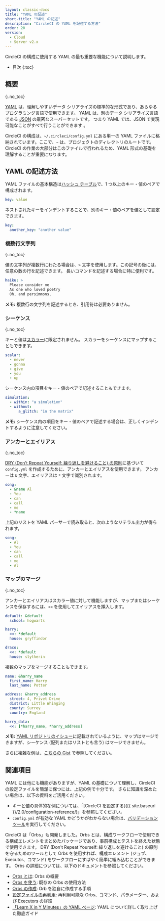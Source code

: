 ```yaml
---
layout: classic-docs
title: "YAML の記述"
short-title: "YAML の記述"
description: "CircleCI の YAML を記述する方法"
order: 20
version:
  - Cloud
  - Server v2.x
---
```


CircleCI の構成に使用する YAML の最も重要な機能について説明します。

- 目次
{:toc}

## 概要
{:.no_toc}

[YAML](http://yaml.org) は、理解しやすいデータ シリアライズの標準的な形式であり、あらゆるプログラミング言語で使用できます。 YAML は、別のデータ シリアライズ言語である [JSON](https://www.json.org/) の厳密なスーパーセットです。 つまり YAML では、JSON で実現可能なことがすべて行うことができます 。

CircleCI の構成は、`~/.circleci/config.yml` にある単一の YAML ファイルに格納されています。ここで、`~` は、プロジェクトのディレクトリのルートです。 CircleCI の作業の大部分はこのファイルで行われるため、YAML 形式の基礎を理解することが重要になります。

## YAML の記述方法

YAML ファイルの基本構造は[ハッシュ テーブル](https://ja.wikipedia.org/wiki/ハッシュテーブル)で、1 つ以上のキー・値のペアで構成されます。

```yaml
key: value
```

ネストされたキーをインデントすることで、別のキー・値のペアを値として設定できます。

```yaml
key:
  another_key: "another value"
```

### 複数行文字列
{:.no_toc}

値の文字列が複数行にわたる場合は、`>` 文字を使用します。この記号の後には、任意の数の行を記述できます。 長いコマンドを記述する場合に特に便利です。

```yaml
haiku: >
  Please consider me
  As one who loved poetry
  Oh, and persimmons.
```

**メモ:** 複数行の文字列を記述するとき、引用符は必要ありません。

### シーケンス
{:.no_toc}

キーと値は[スカラー](https://softwareengineering.stackexchange.com/questions/238033/what-does-it-mean-when-data-is-scalar)に限定されません。 スカラーをシーケンスにマップすることもできます。

```yaml
scalar:
  - never
  - gonna
  - give
  - you
  - up
```

シーケンス内の項目をキー・値のペアで記述することもできます。

```yaml
simulation:
  - within: "a simulation"
  - without:
      a_glitch: "in the matrix"
```

**メモ:** シーケンス内の項目をキー・値のペアで記述する場合は、正しくインデントするように注意してください。

### アンカーとエイリアス
{:.no_toc}

[DRY (Don't Repeat Yourself: 繰り返しを避けること) の原則](https://ja.wikipedia.org/wiki/Don%27t_repeat_yourself)に基づいて `config.yml` を作成するために、アンカーとエイリアスを使用できます。 アンカーは `&` 文字、エイリアスは `*` 文字で識別されます。

```yaml
song:
  - &name Al
  - You
  - can
  - call
  - me
  - *name
```

上記のリストを YAML パーサーで読み取ると、次のようなリテラル出力が得られます。

```yaml
song:
  - Al
  - You
  - can
  - call
  - me
  - Al
```

### マップのマージ
{:.no_toc}

アンカーとエイリアスはスカラー値に対して機能しますが、マップまたはシーケンスを保存するには、`<<` を使用してエイリアスを挿入します。

```yaml
default: &default
  school: hogwarts

harry:
  <<: *default
  house: gryffindor

draco:
  <<: *default
  house: slytherin
```

複数のマップをマージすることもできます。

```yaml
name: &harry_name
  first_name: Harry
  last_name: Potter

address: &harry_address
  street: 4, Privet Drive
  district: Little Whinging
  county: Surrey
  country: England

harry_data:
  <<: [*harry_name, *harry_address]
```

**メモ:** [YAML リポジトリのイシュー](https://github.com/yaml/yaml/issues/35)に記載されているように、マップはマージできますが、シーケンス (配列またはリストとも言う) はマージできません。

さらに複雑な例は、[こちらの Gist](https://gist.github.com/bowsersenior/979804) で参照してください。

## 関連項目

YAML には他にも機能がありますが、YAML の基礎について理解し、CircleCI の設定ファイルを簡潔に保つには、上記の例で十分です。 さらに知識を深めたい場合は、以下の資料をご活用ください。

- キーと値の具体的な例については、「[CircleCI を設定する]({{ site.baseurl }}/2.0/configuration-reference/)」を参照してください。
- `config.yml` が有効な YAML かどうかがわからない場合は、[バリデーション ツール](http://yaml-online-parser.appspot.com/)を実行してください。

CircleCI は「Orbs」も開発しました。Orbs とは、構成ワークフローで使用できる構成エレメントをまとめたパッケージであり、事前構成とテストを終えた状態で使用できます。 DRY (Don't Repeat Yourself: 繰り返しを避けること) の原則を守るためのツールとして Orbs を使用すれば、構成エレメント (ジョブ、Executor、コマンド) をワークフローにすばやく簡単に組み込むことができます。 Orbs の詳細については、以下のドキュメントを参照してください。

- [Orbs とは]({{site.baseurl}}/2.0/orb-intro/): Orbs の概要
- [Orbs を使う]({{site.baseurl}}/2.0/using-orbs/): 既存の Orbs の使用方法
- [Orbs の作成]({{site.baseurl}}/2.0/creating-orbs/): Orb を独自に作成する手順
- [設定ファイルの再利用]({{site.baseurl}}/2.0/reusing-config/): 再利用可能な Orbs、コマンド、パラメーター、および Executors の詳細
- [「Learn X in Y Minutes」の YAML ページ](https://learnxinyminutes.com/docs/yaml/): YAML について詳しく取り上げた徹底ガイド